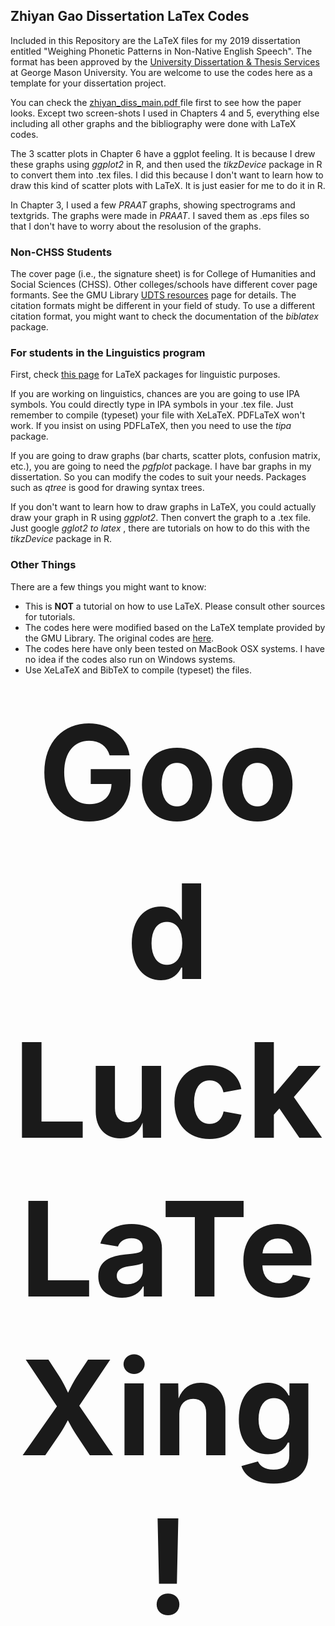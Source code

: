 ## Zhiyan Gao Dissertation LaTex Codes

Included in this Repository are the LaTeX files for my 2019 dissertation entitled "Weighing Phonetic Patterns in Non-Native English Speech". The format has been approved by the [University Dissertation & Thesis Services](https://library.gmu.edu/udts) at George Mason University. You are welcome to use the codes here as a template for your dissertation project.

You can check the [zhiyan_diss_main.pdf ](https://github.com/gaozhiyan/Dissertation_Files/blob/master/zhiyan_diss_latex/zhiyan_diss_main.pdf) file first to see how the paper looks. Except two screen-shots I used in Chapters 4 and 5, everything else including all other graphs and the bibliography were done with LaTeX codes. 

The 3 scatter plots in Chapter 6 have a ggplot feeling. It is because I drew these graphs using <em>ggplot2</em> in R, and then used the <em>tikzDevice</em> package in R to convert them into .tex files. I did this because I don't want to learn how to draw this kind of scatter plots with LaTeX. It is just easier for me to do it in R. 

In Chapter 3, I used a few <em>PRAAT</em> graphs, showing spectrograms and textgrids. The graphs were made in <em>PRAAT</em>. I saved them as .eps files so that I don't have to worry about the resolusion of the graphs.

### Non-CHSS Students

The cover page (i.e., the signature sheet) is for College of Humanities and Social Sciences (CHSS). Other colleges/schools have different cover page formants. See the GMU Library [UDTS resources](https://library.gmu.edu/udts/resources) page for details. The citation formats might be different in your field of study. To use a different citation format, you might want to check the documentation of the <em>biblatex</em> package.

### For students in the Linguistics program

First, check [this page](https://en.wikibooks.org/wiki/LaTeX/Linguistics) for LaTeX packages for linguistic purposes.

If you are working on linguistics, chances are you are going to use IPA symbols. You could directly type in IPA symbols in your .tex file. Just remember to compile (typeset) your file with XeLaTeX. PDFLaTeX won't work. If you insist on using PDFLaTeX, then you need to use the <em>tipa</em> package.

If you are going to draw graphs (bar charts, scatter plots, confusion matrix, etc.), you are going to need the <em>pgfplot</em> package. I have bar graphs in my dissertation. So you can modify the codes to suit your needs. Packages such as <em>qtree</em> is good for drawing syntax trees.

If you don't want to learn how to draw graphs in LaTeX, you could actually draw your graph in R using <em>ggplot2</em>. Then convert the graph to a .tex file. Just google <em> gglot2 to latex </em>, there are tutorials on how to do this with the <em>tikzDevice</em> package in R.

### Other Things

There are a few things you might want to know:

* This is **NOT** a tutorial on how to use LaTeX. Please consult other sources for tutorials. 
* The codes here were modified based on the LaTeX template provided by the GMU Library. The original codes are [here](https://library.gmu.edu/udts/resources#templates).
* The codes here have only been tested on MacBook OSX systems. I have no idea if the codes also run on Windows systems.
* Use XeLaTeX and BibTeX to compile (typeset) the files. 
<h2 align="center">
<span style="font-size:10em;">Good Luck LaTeXing!</span>
</h2>